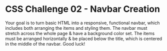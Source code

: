 # CSS Challenge 02 - Navbar Creation

Your goal is to turn basic HTML into a responsive, functional navbar, which includes both arranging the items and styling them. The navbar must stretch across the whole page & have a background color set. The items must be arranged horizontally & be placed below the title, which is centered in the middle of the navbar. Good luck!
